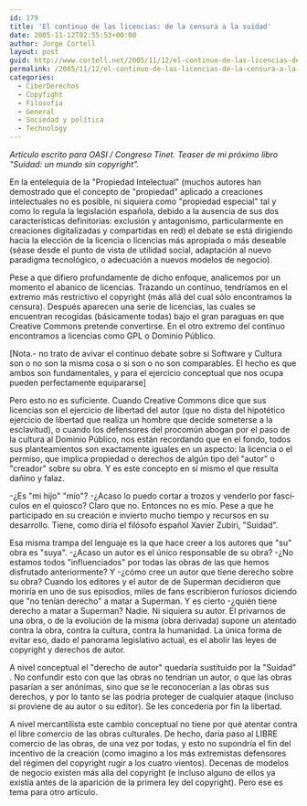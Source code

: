 ```yaml
---
id: 179
title: 'El continuo de las licencias: de la censura a la suidad'
date: 2005-11-12T02:55:53+00:00
author: Jorge Cortell
layout: post
guid: http://www.cortell.net/2005/11/12/el-continuo-de-las-licencias-de-la-censura-a-la-suidad/
permalink: /2005/11/12/el-continuo-de-las-licencias-de-la-censura-a-la-suidad/
categories:
  - CiberDerechos
  - Copyfight
  - Filosofí­a
  - General
  - Sociedad y polí­tica
  - Technology
---
```

_Artí­culo escrito para OASI / Congreso Tinet. Teaser de mi próximo libro "Suidad: un mundo sin copyright"._

En la entelequia de la "Propiedad Intelectual" (muchos autores han demostrado que el concepto de "propiedad" aplicado a creaciones intelectuales no es posible, ni siquiera como "propiedad especial" tal y como lo regula la legislación española, debido a la ausencia de sus dos caracterí­sticas definitorias: exclusión y antagonismo, particularmente en creaciones digitalizadas y compartidas en red) el debate se está dirigiendo hacia la elección de la licencia o licencias más apropiada o más deseable (séase desde el punto de vista de utilidad social, adaptación al nuevo paradigma tecnológico, o adecuación a nuevos modelos de negocio).

Pese a que difiero profundamente de dicho enfoque, analicemos por un momento el abanico de licencias. Trazando un contí­nuo, tendrí­amos en el extremo más restrictivo el copyright (más allá del cual sólo encontramos la censura). Después aparecen una serie de licencias, las cuales se encuentran recogidas (básicamente todas) bajo el gran paraguas en que Creative Commons pretende convertirse. En el otro extremo del contí­nuo encontramos a licencias como GPL o Dominio Público.

[Nota.- no trato de avivar el contí­nuo debate sobre si Software y Cultura son o no son la misma cosa o si son o no son comparables. El hecho es que ambos son fundamentales, y para el ejercicio conceptual que nos ocupa pueden perfectamente equipararse]

Pero esto no es suficiente. Cuando Creative Commons dice que sus licencias son el ejercicio de libertad del autor (que no dista del hipotético ejercicio de libertad que realiza un hombre que decide someterse a la esclavitud), o cuando los defensores del procomún abogan por el paso de la cultura al Dominio Público, nos están recordando que en el fondo, todos sus planteamientos son exactamente iguales en un aspecto: la licencia o el permiso, que implica propiedad o derechos de algún tipo del "autor" o "creador" sobre su obra. Y es este concepto en sí­ mismo el que resulta dañino y falaz.

-¿Es "mi hijo" "mí­o"? -¿Acaso lo puedo cortar a trozos y venderlo por fascí­culos en el quiosco? Claro que no. Entonces no es mí­o. Pese a que he participado en su creación e invierto mucho tiempo y recursos en su desarrollo. Tiene, como dirí­a el filósofo español Xavier Zubiri, "Suidad".

Esa misma trampa del lenguaje es la que hace creer a los autores que "su" obra es "suya". -¿Acaso un autor es el único responsable de su obra? -¿No estamos todos "influenciados" por todas las obras de las que hemos disfrutado anteriormente? Y -¿cómo cree un autor que tiene derecho sobre su obra? Cuando los editores y el autor de de Superman decidieron que morirí­a en uno de sus episodios, miles de fans escribieron furiosos diciendo que "no tení­an derecho" a matar a Superman. Y es cierto -¿quién tiene derecho a matar a Superman? Nadie. Ni siquiera su autor. El privarnos de una obra, o de la evolución de la misma (obra derivada) supone un atentado contra la obra, contra la cultura, contra la humanidad. La única forma de evitar eso, dado el panorama legislativo actual, es el abolir las leyes de copyright y derechos de autor.

A nivel conceptual el "derecho de autor" quedarí­a sustituido por la "Suidad" . No confundir esto con que las obras no tendrí­an un autor, o que las obras pasarí­an a ser anónimas, sino que se le reconocerí­an a las obras sus derechos, y por lo tanto se las podrí­a proteger de cualquier ataque (incluso si proviene de au autor o su editor). Se les concederí­a por fin la libertad.

A nivel mercantilista este cambio conceptual no tiene por qué atentar contra el libre comercio de las obras culturales. De hecho, darí­a paso al LIBRE comercio de las obras, de una vez por todas, y esto no supondrí­a el fin del incentivo de la creación (como imagino a los más extremistas defensores del régimen del copyright rugir a los cuatro vientos). Decenas de modelos de negocio existen más alla del copyright (e incluso alguno de ellos ya existí­a antes de la aparición de la primera ley del copyright). Pero ese es tema para otro artí­culo.